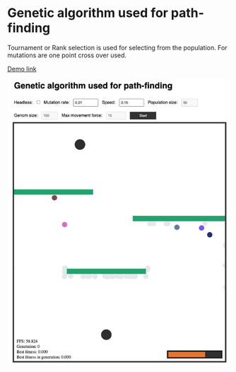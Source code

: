 # Genetic algorithm used for path-finding

Tournament or Rank selection is used for selecting from the population. For mutations are one point cross over used. 

[Demo link](https://trolund.github.io/Genetic-algorithm-path-finding/)

![alt text](Docs/UI.png)